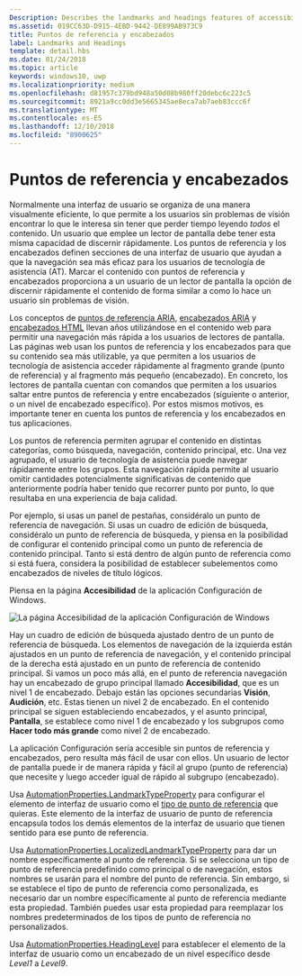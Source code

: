 ```yaml
---
Description: Describes the landmarks and headings features of accessibility.
ms.assetid: 019CC63D-D915-4EBD-9442-DE899AB973C9
title: Puntos de referencia y encabezados
label: Landmarks and Headings
template: detail.hbs
ms.date: 01/24/2018
ms.topic: article
keywords: windows10, uwp
ms.localizationpriority: medium
ms.openlocfilehash: d81957c379bd948a50d08b980ff20debc6c223c5
ms.sourcegitcommit: 8921a9cc0dd3e5665345ae8eca7ab7aeb83ccc6f
ms.translationtype: MT
ms.contentlocale: es-ES
ms.lasthandoff: 12/10/2018
ms.locfileid: "8900625"
---
```

# <a name="landmarks-and-headings"></a>Puntos de referencia y encabezados

Normalmente una interfaz de usuario se organiza de una manera visualmente eficiente, lo que permite a los usuarios sin problemas de visión encontrar lo que le interesa sin tener que perder tiempo leyendo *todos* el contenido. Un usuario que emplee un lector de pantalla debe tener esta misma capacidad de discernir rápidamente. Los puntos de referencia y los encabezados definen secciones de una interfaz de usuario que ayudan a que la navegación sea más eficaz para los usuarios de tecnología de asistencia (AT). Marcar el contenido con puntos de referencia y encabezados proporciona a un usuario de un lector de pantalla la opción de discernir rápidamente el contenido de forma similar a como lo hace un usuario sin problemas de visión.

Los conceptos de [puntos de referencia ARIA](https://www.w3.org/WAI/GL/wiki/Using_ARIA_landmarks_to_identify_regions_of_a_page), [encabezados ARIA](https://www.w3.org/TR/WCAG20-TECHS/ARIA12.html) y [encabezados HTML](https://www.w3.org/TR/2016/NOTE-WCAG20-TECHS-20161007/H42.html) llevan años utilizándose en el contenido web para permitir una navegación más rápida a los usuarios de lectores de pantalla. Las páginas web usan los puntos de referencia y los encabezados para que su contenido sea más utilizable, ya que permiten a los usuarios de tecnología de asistencia acceder rápidamente al fragmento grande (punto de referencia) y al fragmento más pequeño (encabezado). En concreto, los lectores de pantalla cuentan con comandos que permiten a los usuarios saltar entre puntos de referencia y entre encabezados (siguiente o anterior, o un nivel de encabezado específico). Por estos mismos motivos, es importante tener en cuenta los puntos de referencia y los encabezados en tus aplicaciones.

Los puntos de referencia permiten agrupar el contenido en distintas categorías, como búsqueda, navegación, contenido principal, etc. Una vez agrupado, el usuario de tecnología de asistencia puede navegar rápidamente entre los grupos. Esta navegación rápida permite al usuario omitir cantidades potencialmente significativas de contenido que anteriormente podría haber tenido que recorrer punto por punto, lo que resultaba en una experiencia de baja calidad. 

Por ejemplo, si usas un panel de pestañas, considéralo un punto de referencia de navegación. Si usas un cuadro de edición de búsqueda, considéralo un punto de referencia de búsqueda, y piensa en la posibilidad de configurar el contenido principal como un punto de referencia de contenido principal. Tanto si está dentro de algún punto de referencia como si está fuera, considera la posibilidad de establecer subelementos como encabezados de niveles de título lógicos. 

Piensa en la página **Accesibilidad** de la aplicación Configuración de Windows. 

![La página Accesibilidad de la aplicación Configuración de Windows](images/EaseOfAccessSettings.png)  

Hay un cuadro de edición de búsqueda ajustado dentro de un punto de referencia de búsqueda. Los elementos de navegación de la izquierda están ajustados en un punto de referencia de navegación, y el contenido principal de la derecha está ajustado en un punto de referencia de contenido principal. Si vamos un poco más allá, en el punto de referencia navegación hay un encabezado de grupo principal llamado **Accesibilidad**, que es un nivel 1 de encabezado. Debajo están las opciones secundarias **Visión**, **Audición**, etc. Estas tienen un nivel 2 de encabezado. En el contenido principal se siguen estableciendo encabezados, y el asunto principal, **Pantalla**, se establece como nivel 1 de encabezado y los subgrupos como **Hacer todo más grande** como nivel 2 de encabezado. 

La aplicación Configuración sería accesible sin puntos de referencia y encabezados, pero resulta más fácil de usar con ellos. Un usuario de lector de pantalla puede ir de manera rápida y fácil al grupo (punto de referencia) que necesite y luego acceder igual de rápido al subgrupo (encabezado). 

Usa [AutomationProperties.LandmarkTypeProperty](https://docs.microsoft.com/uwp/api/windows.ui.xaml.automation.automationproperties.LandmarkTypeProperty) para configurar el elemento de interfaz de usuario como el [tipo de punto de referencia](https://msdn.microsoft.com/library/windows/desktop/mt759299) que quieras. Este elemento de la interfaz de usuario de punto de referencia encapsula todos los demás elementos de la interfaz de usuario que tienen sentido para ese punto de referencia. 

Usa [AutomationProperties.LocalizedLandmarkTypeProperty](https://docs.microsoft.com/uwp/api/windows.ui.xaml.automation.automationproperties.LocalizedLandmarkTypeProperty) para dar un nombre específicamente al punto de referencia. Si se selecciona un tipo de punto de referencia predefinido como principal o de navegación, estos nombres se usarán para el nombre del punto de referencia. Sin embargo, si se establece el tipo de punto de referencia como personalizada, es necesario dar un nombre específicamente al punto de referencia mediante esta propiedad. También puedes usar esta propiedad para reemplazar los nombres predeterminados de los tipos de punto de referencia no personalizados. 

Usa [AutomationProperties.HeadingLevel](https://docs.microsoft.com/uwp/api/windows.ui.xaml.automation.automationproperties.headinglevelproperty) para establecer el elemento de la interfaz de usuario como un encabezado de un nivel específico desde *Level1* a *Level9*.

